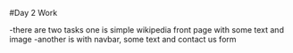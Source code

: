 #Day 2 Work

-there are two tasks one is simple wikipedia front page with some text and image
-another is with navbar, some text and contact us form
